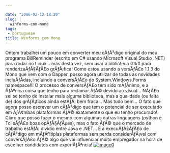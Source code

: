 ```yaml
---

date: "2006-02-12 18:20"
slug: |
  winforms-com-mono
tags:
 - portuguese
title: Winforms com Mono
---
```


Ontem trabalhei um pouco em converter meu cÃƒÂ³digo original do meu
programa BillReminder (escrito em C\# usando Microsoft Visual Studio
.NET) para rodar no Linux... mas desta vez, sem usar a biblioteca Gtk\#
para renderizaÃƒÂ§ÃƒÂ£o grÃƒÂ¡fica! Como estou usando a versÃƒÂ£o 1.1.3
do Mono que vem com o Dapper, posso agora utilizar de todas as novidades
incluÃƒÂ­das, incluindo a conversÃƒÂ£o do System.Windows.Forms
namespace!!! O processo de conversÃƒÂ£o tem sido mÃƒÂ­nimo, e a ÃƒÂºnica
coisa que tenho para reclamar ÃƒÂ© devido ao visual... NÃƒÂ£o sei se
tenho de instalar mais alguma biblioteca, mas a qualidade (ou falta de)
dos grÃƒÂ¡ficos ainda estÃƒÂ¡ bem fraca... Mas tudo bem... O fato que
agora posso escrever um cÃƒÂ³digo que tem o potencial de ser executado
em ÃƒÂ¢mbas plataformas ÃƒÂ© exatamente o que eu tenho procurado! Claro
que posso fazer o mesmo com algumas outras linguagens (python e Tcl
sÃƒÂ£o boas opÃƒÂ§ÃƒÂµes), mas o fato ÃƒÂ© que o mercado de trabalho
estÃƒÂ¡ dividio entre Java e .NET... E a execuÃƒÂ§ÃƒÂ£o de cÃƒÂ³digo em
mÃƒÂºltiplas plataformas sem perda considerÃƒÂ¡vel com conversÃƒÂ£o ÃƒÂ©
algo que vai influenciar muito empregador na hora de escolher candidatos
com experiÃƒÂªncia!
[![image0](http://static.flickr.com/43/98804629_0852133753.jpg)](http://static.flickr.com/43/98804629_0852133753_o.png)
